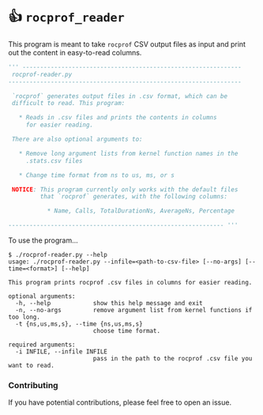 # :thumbsup: `rocprof_reader`

This program is meant to take `rocprof` CSV output files as input and print out the content in easy-to-read columns.

```python
''' --------------------------------------------------------------
 rocprof-reader.py
------------------------------------------------------------------

 `rocprof` generates output files in .csv format, which can be
 difficult to read. This program:

   * Reads in .csv files and prints the contents in columns
     for easier reading.

 There are also optional arguments to:

   * Remove long argument lists from kernel function names in the
     .stats.csv files

   * Change time format from ns to us, ms, or s

 NOTICE: This program currently only works with the default files
         that `rocprof` generates, with the following columns:

           * Name, Calls, TotalDurationNs, AverageNs, Percentage

------------------------------------------------------------- '''
```

To use the program...

```
$ ./rocprof-reader.py --help
usage: ./rocprof-reader.py --infile=<path-to-csv-file> [--no-args] [--time=<format>] [--help]

This program prints rocprof .csv files in columns for easier reading.

optional arguments:
  -h, --help            show this help message and exit
  -n, --no-args         remove argument list from kernel functions if too long.
  -t {ns,us,ms,s}, --time {ns,us,ms,s}
                        choose time format.

required arguments:
  -i INFILE, --infile INFILE
                        pass in the path to the rocprof .csv file you want to read.
```


### Contributing
If you have potential contributions, please feel free to open an issue.
